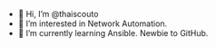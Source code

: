- 👋 Hi, I’m @thaiscouto
- 👀 I’m interested in Network Automation. 
- 🌱 I’m currently learning Ansible. Newbie to GitHub.



<!---
thaiscouto/thaiscouto is a ✨ special ✨ repository because its `README.md` (this file) appears on your GitHub profile.
You can click the Preview link to take a look at your changes.
--->
